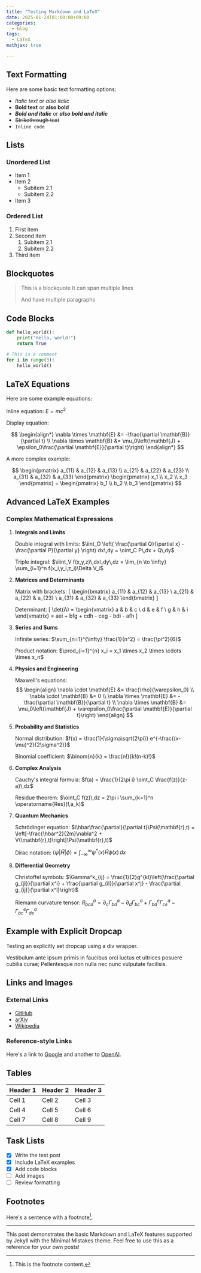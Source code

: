 ```yaml
---
title: "Testing Markdown and LaTeX"
date: 2025-01-24T01:00:00+09:00
categories:
  - blog
tags:
  - LaTeX
mathjax: true

---
```



## Text Formatting

Here are some basic text formatting options:
- *Italic text* or _also italic_
- **Bold text** or __also bold__
- ***Bold and italic*** or ___also bold and italic___
- ~~Strikethrough text~~
- `Inline code`

## Lists

### Unordered List
* Item 1
* Item 2
  * Subitem 2.1
  * Subitem 2.2
* Item 3

### Ordered List
1. First item
2. Second item
   1. Subitem 2.1
   2. Subitem 2.2
3. Third item

## Blockquotes

> This is a blockquote
> It can span multiple lines
>
> And have multiple paragraphs

## Code Blocks

```python
def hello_world():
    print("Hello, world!")
    return True

# This is a comment
for i in range(3):
    hello_world()
```

## LaTeX Equations

Here are some example equations:

Inline equation: $E = mc^2$

Display equation:

$$
\begin{align*}
\nabla \times \mathbf{E} &= -\frac{\partial \mathbf{B}}{\partial t} \\
\nabla \times \mathbf{B} &= \mu_0\left(\mathbf{J} + \epsilon_0\frac{\partial \mathbf{E}}{\partial t}\right)
\end{align*}
$$

A more complex example:

$$
\begin{pmatrix}
a_{11} & a_{12} & a_{13} \\
a_{21} & a_{22} & a_{23} \\
a_{31} & a_{32} & a_{33}
\end{pmatrix}
\begin{pmatrix}
x_1 \\
x_2 \\
x_3
\end{pmatrix} =
\begin{pmatrix}
b_1 \\
b_2 \\
b_3
\end{pmatrix}
$$

## Advanced LaTeX Examples

### Complex Mathematical Expressions

1. **Integrals and Limits**
   
   Double integral with limits:
   $\iint_D \left( \frac{\partial Q}{\partial x} - \frac{\partial P}{\partial y} \right) dx\,dy = \oint_C P\,dx + Q\,dy$

   Triple integral:
   $\iiint_V f(x,y,z)\,dx\,dy\,dz = \lim_{n \to \infty} \sum_{i=1}^n f(x_i,y_i,z_i)\Delta V_i$

2. **Matrices and Determinants**
   
   Matrix with brackets:
   \[
   \begin{bmatrix} 
   a_{11} & a_{12} & a_{13} \\
   a_{21} & a_{22} & a_{23} \\
   a_{31} & a_{32} & a_{33}
   \end{bmatrix}
   \]

   Determinant:
   \[
   \det(A) = \begin{vmatrix}
   a & b & c \\
   d & e & f \\
   g & h & i
   \end{vmatrix} = aei + bfg + cdh - ceg - bdi - afh
   \]

3. **Series and Sums**
   
   Infinite series:
   $\sum_{n=1}^{\infty} \frac{1}{n^2} = \frac{\pi^2}{6}$

   Product notation:
   $\prod_{i=1}^{n} x_i = x_1 \times x_2 \times \cdots \times x_n$

4. **Physics and Engineering**
   
   Maxwell's equations:
   $$
   \begin{align}
   \nabla \cdot \mathbf{E} &= \frac{\rho}{\varepsilon_0} \\
   \nabla \cdot \mathbf{B} &= 0 \\
   \nabla \times \mathbf{E} &= -\frac{\partial \mathbf{B}}{\partial t} \\
   \nabla \times \mathbf{B} &= \mu_0\left(\mathbf{J} + \varepsilon_0\frac{\partial \mathbf{E}}{\partial t}\right)
   \end{align}
   $$

5. **Probability and Statistics**
   
   Normal distribution:
   $f(x) = \frac{1}{\sigma\sqrt{2\pi}} e^{-\frac{(x-\mu)^2}{2\sigma^2}}$

   Binomial coefficient:
   $\binom{n}{k} = \frac{n!}{k!(n-k)!}$

6. **Complex Analysis**
   
   Cauchy's integral formula:
   $f(a) = \frac{1}{2\pi i} \oint_C \frac{f(z)}{z-a}\,dz$

   Residue theorem:
   $\oint_C f(z)\,dz = 2\pi i \sum_{k=1}^n \operatorname{Res}(f,a_k)$

7. **Quantum Mechanics**
   
   Schrödinger equation:
   $i\hbar\frac{\partial}{\partial t}\Psi(\mathbf{r},t) = \left[-\frac{\hbar^2}{2m}\nabla^2 + V(\mathbf{r},t)\right]\Psi(\mathbf{r},t)$

   Dirac notation:
   $\langle\psi|\hat{H}|\phi\rangle = \int_{-\infty}^{\infty} \psi^*(x)\hat{H}\phi(x)\,dx$

8. **Differential Geometry**
   
   Christoffel symbols:
   $\Gamma^k_{ij} = \frac{1}{2}g^{kl}\left(\frac{\partial g_{jl}}{\partial x^i} + \frac{\partial g_{il}}{\partial x^j} - \frac{\partial g_{ij}}{\partial x^l}\right)$

   Riemann curvature tensor:
   $R^a_{bcd} = \partial_c\Gamma^a_{bd} - \partial_d\Gamma^a_{bc} + \Gamma^e_{bd}\Gamma^a_{ce} - \Gamma^e_{bc}\Gamma^a_{de}$

## Example with Explicit Dropcap

<div class="abstract">
Testing an explicitly set dropcap using a div wrapper.
</div>

<div class="dropcap-text">
<p>Vestibulum ante ipsum primis in faucibus orci luctus et ultrices posuere cubilia curae; Pellentesque non nulla nec nunc vulputate facilisis.</p>
</div>

## Links and Images

### External Links
- [GitHub](https://github.com)
- [arXiv](https://arxiv.org)
- [Wikipedia](https://wikipedia.org)

### Reference-style Links
Here's a link to [Google][1] and another to [OpenAI][2].

[1]: https://google.com
[2]: https://openai.com

## Tables

| Header 1 | Header 2 | Header 3 |
|----------|----------|----------|
| Cell 1   | Cell 2   | Cell 3   |
| Cell 4   | Cell 5   | Cell 6   |
| Cell 7   | Cell 8   | Cell 9   |

## Task Lists

- [x] Write the test post
- [x] Include LaTeX examples
- [x] Add code blocks
- [ ] Add images
- [ ] Review formatting

## Footnotes

Here's a sentence with a footnote[^1].

[^1]: This is the footnote content.

---

This post demonstrates the basic Markdown and LaTeX features supported by Jekyll with the Minimal Mistakes theme. Feel free to use this as a reference for your own posts!